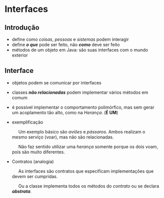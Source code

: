 # Interfaces

## Introdução

- define como _coisas_, _pessoas_ e _sistemas_ podem interagir
- define **_o que_** pode ser feito, não **_como_** deve ser feito
- métodos de um objeto em Java: são suas interfaces com o mundo exterior

## Interface

- objetos podem se comunicar por interfaces
- classes **_não relacionadas_** podem implementar vários métodos em comum
- é possível implementar o comportamento polimórfico, mas sem gerar um acoplamento tão alto, como na _Herança_. (**É UM**)
- exemplificação

    $\quad$ Um exemplo básico são _aviões_ e _pássaros_. Ambos realizam o mesmo serviço (voar), mas não são relacionadas.

    $\quad$ Não faz sentido utilizar uma _herança_ somente porque os dois voam, pois são muito diferentes.

- Contratos (analogia)

    $\quad$ As interfaces são contratos que especificam implementações que devem ser cumpridas.

    $\quad$ Ou a classe implementa todos os métodos do _contrato_ ou se declara **_abstrata_**.